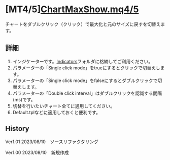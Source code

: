 # [MT4/5][ChartMaxShow.mq4/5](.)

チャートをダブルクリック（クリック）で最大化と元のサイズに戻すを切替えます。

## 詳細

1. インジケーターです。[Indicators](../../Indicators/)フォルダに格納してご利用ください。
1. パラメーターの「Single click mode」をtrueにするとクリックで切替えします。
1. パラメーターの「Single click mode」をfalseにするとダブルクリックで切替えします。
1. パラメーターの「Double click interval」はダブルクリックを認識する間隔(ms)です。
1. 切替を行いたいチャート全てに適用してください。
1. Default.tplなどに適用しておくと便利です。

## History
Ver1.01 2023/08/10　ソースリファクタリング
 
Ver1.00 2023/08/10　新規作成
